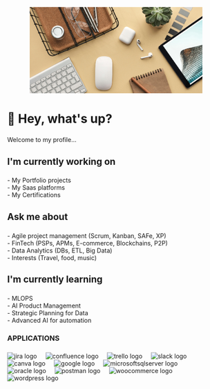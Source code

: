 <div align="center">
  <img height="200" src="https://github.com/christine-trinidad/christine-trinidad/blob/main/pexels-fauxels-3183132.jpg"  />
</div>

###

<h1 align="left">👋 Hey, what's up?</h1>

###

<p align="left">Welcome to my profile...</p>

###

<h2 align="left">I'm currently working on</h2>

###

<p align="left">- My Portfolio projects<br>- My Saas platforms<br>- My Certifications</p>

###

<h2 align="left">Ask me about</h2>

###

<p align="left">- Agile project management (Scrum, Kanban, SAFe, XP)<br>- FinTech (PSPs, APMs, E-commerce, Blockchains, P2P) <br>- Data Analytics (DBs, ETL, Big Data)<br>- Interests (Travel, food, music)</p>

###

<h2 align="left">I'm currently learning</h2>

###

<p align="left">- MLOPS<br>- AI Product Management<br>- Strategic Planning for Data<br>- Advanced AI for automation</p>

###

<h3 align="left">APPLICATIONS</h3>

###

<div align="left">
  <img src="https://img.shields.io/badge/Jira-0052CC?logo=jira&logoColor=white&style=for-the-badge" height="40" alt="jira logo"  />
  <img width="12" />
  <img src="https://img.shields.io/badge/Confluence-172B4D?logo=confluence&logoColor=white&style=for-the-badge" height="40" alt="confluence logo"  />
  <img width="12" />
  <img src="https://img.shields.io/badge/Trello-0052CC?logo=trello&logoColor=white&style=for-the-badge" height="40" alt="trello logo"  />
  <img width="12" />
  <img src="https://img.shields.io/badge/Slack-4A154B?logo=slack&logoColor=white&style=for-the-badge" height="40" alt="slack logo"  />
  <img width="12" />
  <img src="https://img.shields.io/badge/Canva-00C4CC?logo=canva&logoColor=black&style=for-the-badge" height="40" alt="canva logo"  />
  <img width="12" />
  <img src="https://img.shields.io/badge/Google-4285F4?logo=google&logoColor=white&style=for-the-badge" height="40" alt="google logo"  />
  <img width="12" />
  <img src="https://img.shields.io/badge/Microsoft SQL Server-CC2927?logo=microsoftsqlserver&logoColor=white&style=for-the-badge" height="40" alt="microsoftsqlserver logo"  />
  <img width="12" />
  <img src="https://img.shields.io/badge/Oracle-F80000?logo=oracle&logoColor=white&style=for-the-badge" height="40" alt="oracle logo"  />
  <img width="12" />
  <img src="https://img.shields.io/badge/Postman-FF6C37?logo=postman&logoColor=black&style=for-the-badge" height="40" alt="postman logo"  />
  <img width="12" />
  <img src="https://img.shields.io/badge/WooCommerce-96588A?logo=woocommerce&logoColor=white&style=for-the-badge" height="40" alt="woocommerce logo"  />
  <img width="12" />
  <img src="https://img.shields.io/badge/WordPress-21759B?logo=wordpress&logoColor=white&style=for-the-badge" height="40" alt="wordpress logo"  />
</div>

###
